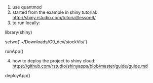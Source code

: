 1. use quantmod 
2. started from the example in shiny tutorial: http://shiny.rstudio.com/tutorial/lesson6/
3. to run locally:

library(shiny)

setwd('~/Downloads/C9_dev/stockVis/')

runApp()

4. how to deploy the project to shiny cloud: https://github.com/rstudio/shinyapps/blob/master/guide/guide.md 

deployApp()